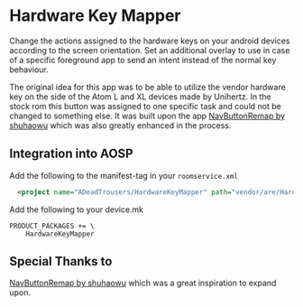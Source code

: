 Hardware Key Mapper
=================================================
Change the actions assigned to the hardware keys on your android devices according to the screen orientation.
Set an additional overlay to use in case of a specific foreground app to send an intent instead of the normal key behaviour.

The original idea for this app was to be able to utilize the vendor hardware key on the side of the Atom L and XL devices made by Unihertz.
In the stock rom this button was assigned to one specific task and could not be changed to something else.
It was built upon the app [NavButtonRemap by shuhaowu](https://github.com/shuhaowu/NavButtonRemap) which was also greatly enhanced in the process.

## Integration into AOSP
Add the following to the manifest-tag in your `roomservice.xml`

```xml
  <project name="ADeadTrousers/HardwareKeyMapper" path="vendor/are/HardwareKeyMapper" remote="github" revision="master" />
```

Add the following to your device.mk

```
PRODUCT_PACKAGES += \
    HardwareKeyMapper
```

## Special Thanks to
[NavButtonRemap by shuhaowu](https://github.com/shuhaowu/NavButtonRemap) which was a great inspiration to expand upon.